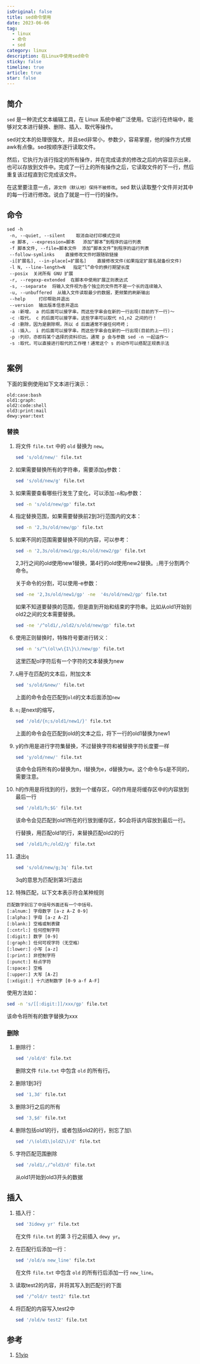 ```yaml
---
isOriginal: false
title: sed命令使用
date: 2023-06-06
tag:
  - linux
  - 命令
  - sed
category: linux
description: 在Linux中使用sed命令
sticky: false
timeline: true
article: true
star: false
---
```


## 简介

`sed` 是一种流式文本编辑工具，在 Linux 系统中被广泛使用。它运行在终端中，能够对文本进行替换、删除、插入、取代等操作。

sed对文本的处理很强大，并且sed非常小，参数少，容易掌握，他的操作方式根awk有点像。sed按顺序逐行读取文件。

然后，它执行为该行指定的所有操作，并在完成请求的修改之后的内容显示出来，也可以存放到文件中。完成了一行上的所有操作之后，它读取文件的下一行，然后重复该过程直到它完成该文件。

在这里要注意一点，`源文件（默认地）保持不被修改`。sed 默认读取整个文件并对其中的每一行进行修改。说白了就是一行一行的操作。

## 命令

```shell
sed -h
 -n, --quiet, --silent    取消自动打印模式空间
 -e 脚本, --expression=脚本   添加“脚本”到程序的运行列表
 -f 脚本文件, --file=脚本文件  添加“脚本文件”到程序的运行列表
 --follow-symlinks    直接修改文件时跟随软链接
 -i[扩展名], --in-place[=扩展名]    直接修改文件(如果指定扩展名就备份文件)
 -l N, --line-length=N   指定“l”命令的换行期望长度
 --posix  关闭所有 GNU 扩展
 -r, --regexp-extended  在脚本中使用扩展正则表达式
 -s, --separate  将输入文件视为各个独立的文件而不是一个长的连续输入
 -u, --unbuffered  从输入文件读取最少的数据，更频繁的刷新输出
 --help     打印帮助并退出
 --version  输出版本信息并退出
 -a ∶新增， a 的后面可以接字串，而这些字串会在新的一行出现(目前的下一行)～
 -c ∶取代， c 的后面可以接字串，这些字串可以取代 n1,n2 之间的行！
 -d ∶删除，因为是删除啊，所以 d 后面通常不接任何咚咚；
 -i ∶插入， i 的后面可以接字串，而这些字串会在新的一行出现(目前的上一行)；
 -p ∶列印，亦即将某个选择的资料印出。通常 p 会与参数 sed -n 一起运作～
 -s ∶取代，可以直接进行取代的工作哩！通常这个 s 的动作可以搭配正规表示法


```

## 案例

下面的案例使用如下文本进行演示：

```shell
old:case:bash
old1:graph:
old2:code:shell
old3:print:mail
dewy:year:text
```

### 替换

1. 将文件 `file.txt` 中的 `old` 替换为 `new`。

    ```bash
    sed 's/old/new/' file.txt
    ```

2. 如果需要替换所有的字符串，需要添加`g`参数：

    ```bash
    sed 's/old/new/g' file.txt
    ```

3. 如果需要查看哪些行发生了变化，可以添加`-n`和`p`参数：

    ```bash
    sed -n 's/old/new/gp' file.txt
    ```

4. 指定替换范围，如果需要替换前2到3行范围内的文本：

    ```bash
    sed -n '2,3s/old/new/gp' file.txt
    ```

5. 如果不同的范围需要替换不同的内容，可以参考：

    ```bash
    sed -n '2,3s/old/new1/gp;4s/old/new2/gp' file.txt
    ```

    2,3行之间的old使用new1替换，第4行的old使用new2替换。`;`用于分割两个命令。

    关于命令的分割，可以使用-e参数：

    ```bash
    sed -ne '2,3s/old/new1/gp' -ne  '4s/old/new2/gp' file.txt
    ```

    如果不知道要替换的范围，但是直到开始和结束的字符串。比如从old1开始到old2之间的文本需要替换。

    ```bash
    sed -ne '/^old1/,/old2/s/old/new/gp' file.txt
    ```

6. 使用正则替换时，特殊符号要进行转义：

    ```bash
    sed -n 's/^\(ol\w\{1\}\)/new/gp' file.txt
    ```

    这里匹配ol字符后有一个字符的文本替换为new

7. `&`用于在匹配的文本后，附加文本

    ```bash
    sed 's/old/&new/' file.txt
    ```

    上面的命令会在匹配到`old`的文本后面添加`new`

8. `n;`是next的缩写，

    ```bash
    sed '/old/{n;s/old1/new1/}' file.txt
    ```

    上面的命令会在匹配到old的文本之后，将下一行的old1替换为new1

9. y的作用是进行字符集替换，不过替换字符和被替换字符长度要一样

    ```bash
    sed 'y/old/new/' file.txt
    ```

    该命令会将所有的o替换为n，l替换为e，d替换为w。这个命令与s是不同的，需要注意。

10. h的作用是将找到的行，放到一个缓存区，G的作用是将缓存区中的内容放到最后一行

    ```bash
    sed '/old1/h;$G' file.txt
    ```

    该命令会见匹配到old1所在的行放到缓存区，$G会将该内容放到最后一行。

    行替换，用匹配old1的行，来替换匹配old2的行

    ```bash
    sed '/old1/h;/old2/g' file.txt
    ```

11. 退出`q`

    ```bash
    sed 's/old/new/g;3q' file.txt
    ```

    3q的意思为匹配到第3行退出

12. 特殊匹配，以下文本表示符合某种规则

  ```shell
  匹配数字别忘了中括号外面还有一个中括号。
  [:alnum:] 字母数字 [a-z A-Z 0-9]
  [:alpha:] 字母 [a-z A-Z]
  [:blank:] 空格或制表键
  [:cntrl:] 任何控制字符
  [:digit:] 数字 [0-9]
  [:graph:] 任何可视字符（无空格）
  [:lower:] 小写 [a-z]
  [:print:] 非控制字符
  [:punct:] 标点字符
  [:space:] 空格
  [:upper:] 大写 [A-Z]
  [:xdigit:] 十六进制数字 [0-9 a-f A-F]
  ```

  使用方法如：

  ```bash
  sed -n 's/[[:digit:]]/xxx/gp' file.txt
  ```

  该命令将所有的数字替换为xxx

### 删除

1. 删除行：

   ```bash
   sed '/old/d' file.txt
   ```

   删除文件 `file.txt` 中包含 `old` 的所有行。

2. 删除1到3行

    ```bash
    sed '1,3d' file.txt
    ```

3. 删除3行之后的所有

    ```bash
    sed '3,$d' file.txt
    ```

4. 删除包括old1的行，或者包括old2的行，别忘了加\

    ```bash
    sed '/\(old1\|old2\)/d' file.txt
    ```

5. 字符匹配范围删除

    ```bash
    sed '/old1/,/^old3/d' file.txt
    ```

    从old1开始到old3开头的数据

## 插入

1. 插入行：

   ```bash
   sed '3idewy yr' file.txt
   ```

   在文件 `file.txt` 的第 3 行之前插入 `dewy yr`。

2. 在匹配行后添加一行：

   ```bash
   sed '/old/a new_line' file.txt
   ```

   在文件 `file.txt` 中包含 `old` 的所有行后添加一行 `new_line`。

3. 读取test2的内容，并将其写入到匹配行的下面

    ```bash
    sed '/^old/r test2' file.txt
    ```

4. 将匹配的内容写入test2中

    ```bash
    sed '/old/w test2' file.txt
    ```

## 参考

1. [51yip](http://linux.51yip.com/search/sed)
